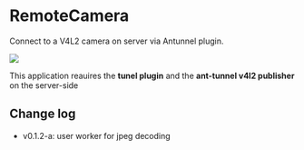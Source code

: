 # RemoteCamera

Connect to a V4L2 camera on server via Antunnel plugin.

![](https://raw.githubusercontent.com/lxsang/antosdk-apps/master/RemoteCamera/screenshot.jpg)

This application reauires the **tunel plugin** and the **ant-tunnel v4l2 publisher**
on the server-side

## Change log
* v0.1.2-a: user worker for jpeg decoding
